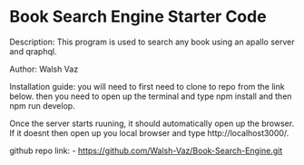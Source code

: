 # Book Search Engine Starter Code
Description: This program is used to search any book using an apallo server and qraphql.  

Author: Walsh Vaz

Installation guide: you will need to first need to clone to repo from the link below. then you need to open up the terminal and type npm install and then npm run develop.

Once the server starts ruuning, it should automatically open up the browser. If it doesnt then open up you local browser and type http://localhost3000/.


github repo link: - https://github.com/Walsh-Vaz/Book-Search-Engine.git